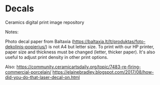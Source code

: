 # Decals
Ceramics digital print image repository

Notes:

Photo decal paper from Baltaxia (https://baltaxia.lt/lt/produktas/foto-dekolinis-popierius/) is not A4 but letter size. 
To print with our HP printer, paper size and thickness must be changed (letter, thicker paper). It's also useful to adjust print density in other print options.

Also: https://community.ceramicartsdaily.org/topic/7483-re-firing-commercial-porcelain/
https://elainebradley.blogspot.com/2017/08/how-did-you-do-that-laser-decal-on.html

